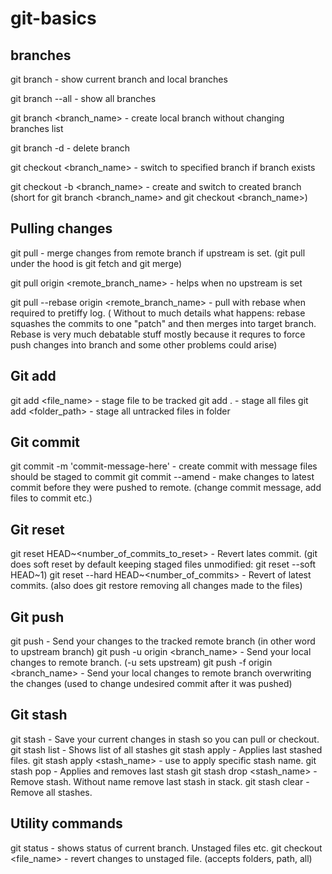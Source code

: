 # git-basics

## branches

git branch - show current branch and local branches

git branch --all - show all branches

git branch <branch_name> - create local branch without changing branches list

git branch -d <branch-name> - delete branch

git checkout <branch_name> - switch to specified branch if branch exists

git checkout -b <branch_name> - create and switch to created branch (short for git branch <branch_name> and git checkout <branch_name>)

## Pulling changes

git pull - merge changes from remote branch if upstream is set. (git pull under the hood is git fetch and git merge)

git pull origin <remote_branch_name> - helps when no upstream is set

git pull --rebase origin <remote_branch_name> - pull with rebase when required to pretiffy log. ( Without to much details what happens: rebase squashes the commits to one "patch" and then merges into target branch. Rebase is very much debatable stuff mostly because it requres to force push changes into branch and some other problems could arise)


## Git add

git add <file_name> - stage file to be tracked
git add . - stage all files
git add <folder_path> - stage all untracked files in folder
## Git commit

git commit -m 'commit-message-here' - create commit with message files should be staged to commit
git commit --amend - make changes to latest commit before they were pushed to remote. (change commit message, add files to commit etc.)

## Git reset

git reset HEAD~<number_of_commits_to_reset> - Revert lates commit. (git does soft reset by default keeping staged files unmodified: git reset --soft HEAD~1)
git reset --hard HEAD~<number_of_commits> - Revert <n> of latest commits. (also does git restore removing all changes made to the files)

## Git push

git push  - Send your changes to the tracked remote branch (in other word to upstream branch)
git push -u origin <branch_name> - Send your local changes to remote branch. (-u sets upstream)
git push -f origin <branch_name> - Send your local changes to remote branch overwriting the changes (used to change undesired commit after it was pushed)


## Git stash

git stash - Save your current changes in stash so you can pull or checkout.
git stash list - Shows list of all stashes
git stash apply - Applies last stashed files. git stash apply <stash_name> - use to apply specific stash name.
git stash pop - Applies and removes last stash
git stash drop <stash_name> - Remove stash. Without name remove last stash in stack.
git stash clear - Remove all stashes.

## Utility commands

git status - shows status of current branch. Unstaged files etc.
git checkout <file_name> - revert changes to unstaged file. (accepts folders, path, all)
